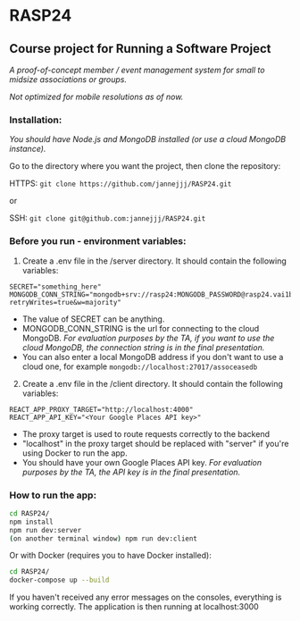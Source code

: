 # RASP24

## Course project for Running a Software Project
_A proof-of-concept member / event management system for small to midsize associations or groups._

_Not optimized for mobile resolutions as of now._

### Installation:
*You should have Node.js and MongoDB installed (or use a cloud MongoDB instance).*

Go to the directory where you want the project, then clone the repository:

HTTPS:
`git clone https://github.com/jannejjj/RASP24.git`

or

SSH:
`git clone git@github.com:jannejjj/RASP24.git`

### Before you run - environment variables:

1) Create a .env file in the /server directory. It should contain the following variables:
```
SECRET="something_here"
MONGODB_CONN_STRING="mongodb+srv://rasp24:MONGODB_PASSWORD@rasp24.vai1b1r.mongodb.net/?retryWrites=true&w=majority"
```
- The value of SECRET can be anything.
- MONGODB_CONN_STRING is the url for connecting to the cloud MongoDB. _For evaluation purposes by the TA, if you want to use the cloud MongoDB, the connection string is in the final presentation._
- You can also enter a local MongoDB address if you don't want to use a cloud one, for example ```mongodb://localhost:27017/assoceasedb```


2) Create a .env file in the /client directory. It should contain the following variables:
```
REACT_APP_PROXY_TARGET="http://localhost:4000"
REACT_APP_API_KEY="<Your Google Places API key>"
```
- The proxy target is used to route requests correctly to the backend
- "localhost" in the proxy target should be replaced with "server" if you're using Docker to run the app. 
- You should have your own Google Places API key. _For evaluation purposes by the TA, the API key is in the final presentation._



### How to run the app:

```bash
cd RASP24/
npm install
npm run dev:server
(on another terminal window) npm run dev:client
```
Or with Docker (requires you to have Docker installed):

```bash
cd RASP24/
docker-compose up --build
``` 

If you haven't received any error messages on the consoles, everything is working correctly. The application is then running at localhost:3000


